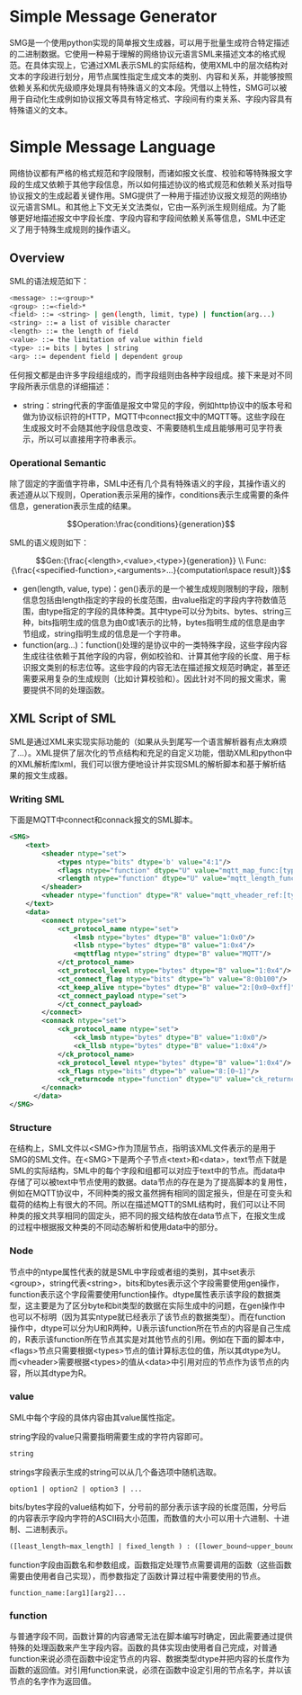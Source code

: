 # Simple Message Generator

SMG是一个使用python实现的简单报文生成器，可以用于批量生成符合特定描述的二进制数据。它使用一种易于理解的网络协议元语言SML来描述文本的格式规范。在具体实现上，它通过XML表示SML的实际结构，使用XML中的层次结构对文本的字段进行划分，用节点属性指定生成文本的类别、内容和关系，并能够按照依赖关系和优先级顺序处理具有特殊语义的文本段。凭借以上特性，SMG可以被用于自动化生成例如协议报文等具有特定格式、字段间有约束关系、字段内容具有特殊语义的文本。

# Simple Message Language

网络协议都有严格的格式规范和字段限制，而诸如报文长度、校验和等特殊报文字段的生成又依赖于其他字段信息，所以如何描述协议的格式规范和依赖关系对指导协议报文的生成起着关键作用。SMG提供了一种用于描述协议报文规范的网络协议元语言SML。和其他上下文无关文法类似，它由一系列派生规则组成。为了能够更好地描述报文中字段长度、字段内容和字段间依赖关系等信息，SML中还定义了用于特殊生成规则的操作语义。

## Overview

SML的语法规范如下：

```bash
<message> ::=<group>*
<group> ::=<field>* 
<field> ::= <string> | gen(length, limit, type) | function(arg...)
<string> ::= a list of visible character
<length> ::= the length of field
<value> ::= the limitation of value within field
<type> ::= bits | bytes | string
<arg> ::= dependent field | dependent group
```

任何报文都是由许多字段组组成的，而字段组则由各种字段组成。接下来是对不同字段所表示信息的详细描述：

- string：string代表的字面值是报文中常见的字段，例如http协议中的版本号和做为协议标识符的HTTP，MQTT中connect报文中的MQTT等。这些字段在生成报文时不会随其他字段信息改变、不需要随机生成且能够用可见字符表示，所以可以直接用字符串表示。

### Operational Semantic

除了固定的字面值字符串，SML中还有几个具有特殊语义的字段，其操作语义的表述遵从以下规则，Operation表示采用的操作，conditions表示生成需要的条件信息，generation表示生成的结果。
```math
Operation:\frac{conditions}{generation}
```
SML的语义规则如下：
```math
Gen:{\frac{<length>,<value>,<type>}{generation}}
\\
Func:{\frac{<specified-function>,<arguments>...}{computation\space result}}
```

- gen(length, value, type)：gen()表示的是一个被生成规则限制的字段，限制信息包括由length指定的字段的长度范围，由value指定的字段内字符数值范围，由type指定的字段的具体种类。其中type可以分为bits、bytes、string三种，bits指明生成的信息为由0或1表示的比特，bytes指明生成的信息是由字节组成，string指明生成的信息是一个字符串。
- function(arg...)：function()处理的是协议中的一类特殊字段，这些字段内容生成往往依赖于其他字段的内容，例如校验和、计算其他字段的长度、用于标识报文类别的标志位等。这些字段的内容无法在描述报文规范时确定，甚至还需要采用复杂的生成规则（比如计算校验和）。因此针对不同的报文需求，需要提供不同的处理函数。

## XML Script of SML

SML是通过XML来实现实际功能的（如果从头到尾写一个语言解析器有点太麻烦了...）。XML提供了层次化的节点结构和充足的自定义功能，借助XML和python中的XML解析库lxml，我们可以很方便地设计并实现SML的解析脚本和基于解析结果的报文生成器。

### Writing SML

下面是MQTT中connect和connack报文的SML脚本。

```XML
<SMG>
    <text>
        <sheader ntype="set">
            <types ntype="bits" dtype='b' value="4:1"/>
            <flags ntype="function" dtype="U" value="mqtt_map_func:[types]"/>
            <rlength ntype="function" dtype="U" value="mqtt_length_func:[vheader]"/>
        </sheader>
        <vheader ntype="function" dtype="R" value="mqtt_vheader_ref:[types]"/>
    </text>
    <data>
        <connect ntype="set">
            <ct_protocol_name ntype="set">
                <lmsb ntype="bytes" dtype="B" value="1:0x0"/>
                <llsb ntype="bytes" dtype="B" value="1:0x4"/>
                <mqttflag ntype="string" dtype="B" value="MQTT"/>
            </ct_protocol_name>
            <ct_protocol_level ntype="bytes" dtype="B" value="1:0x4"/>
            <ct_connect_flag ntype="bits" dtype="b" value="8:0b100"/>
            <ct_keep_alive ntype="bytes" dtype="B" value="2:[0x0~0xff]"/>
            <ct_connect_payload ntype="set">
            </ct_connect_payload>
        </connect>
        <connack ntype="set">
            <ck_protocol_name ntype="set">
                <ck_lmsb ntype="bytes" dtype="B" value="1:0x0"/>
                <ck_llsb ntype="bytes" dtype="B" value="1:0x4"/>
            </ck_protocol_name>
            <ck_protocol_level ntype="bytes" dtype="B" value="1:0x4"/>
            <ck_flags ntype="bits" dtype="b" value="8:[0~1]"/>
            <ck_returncode ntype="function" dtype="U" value="ck_returncode:[ck_flags]"/>
        </connack>
      </data>
</SMG>
```



### Structure

在结构上，SML文件以\<SMG\>作为顶层节点，指明该XML文件表示的是用于SMG的SML文件。在\<SMG\>下是两个子节点\<text\>和\<data\>，text节点下就是SML的实际结构，SML中的每个字段和组都可以对应于text中的节点。而data中存储了可以被text中节点使用的数据。data节点的存在是为了提高脚本的复用性，例如在MQTT协议中，不同种类的报文虽然拥有相同的固定报头，但是在可变头和载荷的结构上有很大的不同。所以在描述MQTT的SML结构时，我们可以让不同种类的报文共享相同的固定头，把不同的报文结构放在data节点下，在报文生成的过程中根据报文种类的不同动态解析和使用data中的部分。

### Node

节点中的ntype属性代表的就是SML中字段或者组的类别，其中set表示\<group>，string代表\<string>，bits和bytes表示这个字段需要使用gen操作，function表示这个字段需要使用function操作。dtype属性表示该字段的数据类型，这主要是为了区分byte和bit类型的数据在实际生成中的问题，在gen操作中也可以不标明（因为其实ntype就已经表示了该节点的数据类型）。而在function操作中，dtype可以分为U和R两种，U表示该function所在节点的内容是自己生成的，R表示该function所在节点其实是对其他节点的引用。例如在下面的脚本中，\<flags>节点只需要根据\<types>节点的值计算标志位的值，所以其dtype为U。而\<vheader>需要根据\<types>的值从\<data>中引用对应的节点作为该节点的内容，所以其dtype为R。

### value

SML中每个字段的具体内容由其value属性指定。

string字段的value只需要指明需要生成的字符内容即可。

```XML
string
```

strings字段表示生成的string可以从几个备选项中随机选取。

```
option1 | option2 | option3 | ...
```

bits/bytes字段的value结构如下，分号前的部分表示该字段的长度范围，分号后的内容表示字段内字符的ASCII码大小范围，而数值的大小可以用十六进制、十进制、二进制表示。

```xml
([least_length~max_length] | fixed_length ) : ([lower_bound~upper_bound] | fixed_value)
```

function字段由函数名和参数组成，函数指定处理节点需要调用的函数（这些函数需要由使用者自己实现），而参数指定了函数计算过程中需要使用的节点。

```
function_name:[arg1][arg2]...
```

### function

与普通字段不同，函数计算的内容通常无法在脚本编写时确定，因此需要通过提供特殊的处理函数来产生字段内容。函数的具体实现由使用者自己完成，对普通function来说必须在函数中设定节点的内容、数据类型dtype并把内容的长度作为函数的返回值。对引用function来说，必须在函数中设定引用的节点名字，并以该节点的名字作为返回值。
